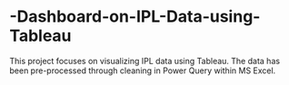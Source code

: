 # -Dashboard-on-IPL-Data-using-Tableau
This project focuses on visualizing IPL data using Tableau. The data has been pre-processed through cleaning in Power Query within MS Excel.
